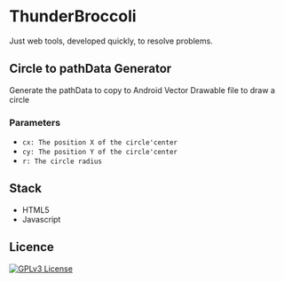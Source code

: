 # ThunderBroccoli

Just web tools, developed quickly, to resolve problems.

## Circle to pathData Generator

Generate the pathData to copy to Android Vector Drawable file to draw a circle

### Parameters

- `cx: The position X of the circle'center`
- `cy: The position Y of the circle'center`
- `r: The circle radius`

## Stack

- HTML5
- Javascript

## Licence

[![GPLv3 License](https://img.shields.io/badge/License-GPL%20v3-yellow.svg)](https://opensource.org/licenses/)
